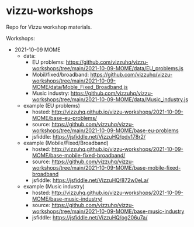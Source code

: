 # vizzu-workshops
Repo for Vizzu workshop materials.

Workshops:
- 2021-10-09 MOME 
	- data: 
		- EU problems: https://github.com/vizzuhq/vizzu-workshops/tree/main/2021-10-09-MOME/data/EU_problems.js
		- Mobil/fixed/broadband: https://github.com/vizzuhq/vizzu-workshops/tree/main/2021-10-09-MOME/data/Moble_Fixed_Broadband.js
		- Music industry: https://github.com/vizzuhq/vizzu-workshops/tree/main/2021-10-09-MOME/data/Music_industry.js
	- example (EU problems)
		- hosted: http://vizzuhq.github.io/vizzu-workshops/2021-10-09-MOME/base-eu-problems/
		- source: https://github.com/vizzuhq/vizzu-workshops/tree/main/2021-10-09-MOME/base-eu-problems
		- jsfiddle: https://jsfiddle.net/VizzuHQ/pdv178r2/
	- example (Mobile/Fixed/Broadband)
		- hosted: http://vizzuhq.github.io/vizzu-workshops/2021-10-09-MOME/base-mobile-fixed-broadband/
		- source: https://github.com/vizzuhq/vizzu-workshops/tree/main/2021-10-09-MOME/base-mobile-fixed-broadband
		- jsfiddle: https://jsfiddle.net/VizzuHQ/872w0eLa/
	- example (Music industry)
		- hosted: http://vizzuhq.github.io/vizzu-workshops/2021-10-09-MOME/base-music-industry/
		- source: https://github.com/vizzuhq/vizzu-workshops/tree/main/2021-10-09-MOME/base-music-industry
		- jsfiddle: https://jsfiddle.net/VizzuHQ/og206u7a/

